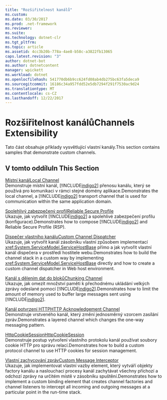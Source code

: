 ```yaml
---
title: "Rozšiřitelnost kanálů"
ms.custom: 
ms.date: 03/30/2017
ms.prod: .net-framework
ms.reviewer: 
ms.suite: 
ms.technology: dotnet-clr
ms.tgt_pltfrm: 
ms.topic: article
ms.assetid: 4cc3b20b-778a-4ae8-b58c-a3822fb13065
caps.latest.revision: "3"
author: dotnet-bot
ms.author: dotnetcontent
manager: wpickett
ms.workload: dotnet
ms.openlocfilehash: 541770db6b9cc624fd08ab4db275bc63fa5deca9
ms.sourcegitcommit: 16186c34a957fdd52e5db7294f291f7530ac9d24
ms.translationtype: MT
ms.contentlocale: cs-CZ
ms.lasthandoff: 12/22/2017
---
```

# <a name="channels-extensibility"></a><span data-ttu-id="eef17-102">Rozšiřitelnost kanálů</span><span class="sxs-lookup"><span data-stu-id="eef17-102">Channels Extensibility</span></span>
<span data-ttu-id="eef17-103">Tato část obsahuje příklady vysvětlující vlastní kanály.</span><span class="sxs-lookup"><span data-stu-id="eef17-103">This section contains samples that demonstrate custom channels.</span></span>  
  
## <a name="in-this-section"></a><span data-ttu-id="eef17-104">V tomto oddílu</span><span class="sxs-lookup"><span data-stu-id="eef17-104">In This Section</span></span>  
 [<span data-ttu-id="eef17-105">Místní kanál</span><span class="sxs-lookup"><span data-stu-id="eef17-105">Local Channel</span></span>](../../../../docs/framework/wcf/samples/local-channel.md)  
 <span data-ttu-id="eef17-106">Demonstruje místní kanál, [!INCLUDE[indigo2](../../../../includes/indigo2-md.md)] přenosu kanálu, který se používá pro komunikaci v rámci stejné domény aplikace.</span><span class="sxs-lookup"><span data-stu-id="eef17-106">Demonstrates the local channel, a [!INCLUDE[indigo2](../../../../includes/indigo2-md.md)] transport channel that is used for communication within the same application domain.</span></span>  
  
 [<span data-ttu-id="eef17-107">Spolehlivý zabezpečený profil</span><span class="sxs-lookup"><span data-stu-id="eef17-107">Reliable Secure Profile</span></span>](../../../../docs/framework/wcf/samples/reliable-secure-profile.md)  
 <span data-ttu-id="eef17-108">Ukazuje, jak vytvořit [!INCLUDE[indigo2](../../../../includes/indigo2-md.md)] a spolehlivé zabezpečení profilu (konfigurace).</span><span class="sxs-lookup"><span data-stu-id="eef17-108">Demonstrates how to compose [!INCLUDE[indigo2](../../../../includes/indigo2-md.md)] and Reliable Secure Profile (RSP).</span></span>  
  
 [<span data-ttu-id="eef17-109">Dispečer vlastního kanálu</span><span class="sxs-lookup"><span data-stu-id="eef17-109">Custom Channel Dispatcher</span></span>](../../../../docs/framework/wcf/samples/custom-channel-dispatcher.md)  
 <span data-ttu-id="eef17-110">Ukazuje, jak vytvořit kanál zásobníku vlastní způsobem implementací <xref:System.ServiceModel.ServiceHostBase> přímo a jak vytvořit vlastní kanál dispečera v prostředí hostitele webu.</span><span class="sxs-lookup"><span data-stu-id="eef17-110">Demonstrates how to build the channel stack in a custom way by implementing <xref:System.ServiceModel.ServiceHostBase> directly and how to create a custom channel dispatcher in Web host environment.</span></span>  
  
 [<span data-ttu-id="eef17-111">Kanál s dělením dat do bloků</span><span class="sxs-lookup"><span data-stu-id="eef17-111">Chunking Channel</span></span>](../../../../docs/framework/wcf/samples/chunking-channel.md)  
 <span data-ttu-id="eef17-112">Ukazuje, jak omezit množství paměti k přechodnému ukládání velkých zprávy odeslané pomocí [!INCLUDE[indigo2](../../../../includes/indigo2-md.md)].</span><span class="sxs-lookup"><span data-stu-id="eef17-112">Demonstrates how to limit the amount of memory used to buffer large messages sent using [!INCLUDE[indigo2](../../../../includes/indigo2-md.md)].</span></span>  
  
 [<span data-ttu-id="eef17-113">Kanál potvrzení HTTP</span><span class="sxs-lookup"><span data-stu-id="eef17-113">HTTP Acknowledgement Channel</span></span>](../../../../docs/framework/wcf/samples/http-acknowledgement-channel.md)  
 <span data-ttu-id="eef17-114">Demonstruje vrstveného kanál, který změní jednosměrný vzorcem zasílání zpráv.</span><span class="sxs-lookup"><span data-stu-id="eef17-114">Demonstrates a layered channel which changes the one-way messaging pattern.</span></span>  
  
 [<span data-ttu-id="eef17-115">HttpCookieSession</span><span class="sxs-lookup"><span data-stu-id="eef17-115">HttpCookieSession</span></span>](../../../../docs/framework/wcf/samples/httpcookiesession.md)  
 <span data-ttu-id="eef17-116">Demonstruje postup vytvoření vlastního protokolu kanál používat soubory cookie HTTP pro správu relací.</span><span class="sxs-lookup"><span data-stu-id="eef17-116">Demonstrates how to build a custom protocol channel to use HTTP cookies for session management.</span></span>  
  
 [<span data-ttu-id="eef17-117">Vlastní zachycování zpráv</span><span class="sxs-lookup"><span data-stu-id="eef17-117">Custom Message Interceptor</span></span>](../../../../docs/framework/wcf/samples/custom-message-interceptor.md)  
 <span data-ttu-id="eef17-118">Ukazuje, jak implementovat vlastní vazby element, který vytváří objekty factory kanálu a naslouchací procesy kanál zachytávat všechny příchozí a odchozí zprávy na určitém místě v zásobníku spuštění.</span><span class="sxs-lookup"><span data-stu-id="eef17-118">Demonstrates how to implement a custom binding element that creates channel factories and channel listeners to intercept all incoming and outgoing messages at a particular point in the run-time stack.</span></span>

